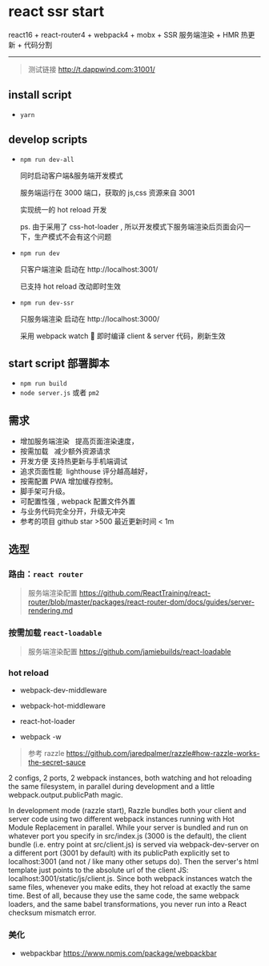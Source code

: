 # react ssr start

react16 + react-router4 + webpack4 + mobx + SSR 服务端渲染 + HMR 热更新 + 代码分割

---

> 测试链接 http://t.dappwind.com:31001/

## install script

- `yarn`

## develop scripts

- `npm run dev-all`

  同时启动客户端&服务端开发模式

  服务端运行在 3000 端口，获取的 js,css 资源来自 3001

  实现统一的 hot reload 开发

  ps. 由于采用了 css-hot-loader , 所以开发模式下服务端渲染后页面会闪一下，生产模式不会有这个问题

- `npm run dev`

  只客户端渲染 启动在 http://localhost:3001/

  已支持 hot reload 改动即时生效

- `npm run dev-ssr`

  只服务端渲染 启动在 http://localhost:3000/

  采用 webpack watch  即时编译 client & server 代码，刷新生效

## start script 部署脚本

- `npm run build`
- `node server.js` 或者 `pm2`

## 需求

- 增加服务端渲染   提高页面渲染速度，
- 按需加载   减少额外资源请求
- 开发方便 支持热更新与手机端调试
- 追求页面性能  lighthouse 评分越高越好，
- 按需配置 PWA 增加缓存控制。
- 脚手架可升级。
- 可配置性强 , webpack 配置文件外置
- 与业务代码完全分开，升级无冲突
- 参考的项目 github star >500 最近更新时间 < 1m

## 选型

### 路由：`react router`

> 服务端渲染配置 https://github.com/ReactTraining/react-router/blob/master/packages/react-router-dom/docs/guides/server-rendering.md

### 按需加载 `react-loadable`

> 服务端渲染配置 https://github.com/jamiebuilds/react-loadable

### hot reload

- webpack-dev-middleware
- webpack-hot-middleware
- react-hot-loader

- webpack -w

> 参考 razzle https://github.com/jaredpalmer/razzle#how-razzle-works-the-secret-sauce

2 configs, 2 ports, 2 webpack instances, both watching and hot reloading the same filesystem, in parallel during development and a little webpack.output.publicPath magic.

In development mode (razzle start), Razzle bundles both your client and server code using two different webpack instances running with Hot Module Replacement in parallel. While your server is bundled and run on whatever port you specify in src/index.js (3000 is the default), the client bundle (i.e. entry point at src/client.js) is served via webpack-dev-server on a different port (3001 by default) with its publicPath explicitly set to localhost:3001 (and not / like many other setups do). Then the server's html template just points to the absolute url of the client JS: localhost:3001/static/js/client.js. Since both webpack instances watch the same files, whenever you make edits, they hot reload at exactly the same time. Best of all, because they use the same code, the same webpack loaders, and the same babel transformations, you never run into a React checksum mismatch error.

### 美化

- webpackbar https://www.npmjs.com/package/webpackbar
